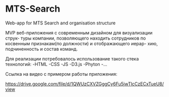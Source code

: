 # MTS-Search
Web-app for MTS Search and organisation structure

MVP веб-приложения с современным дизайном для визуализации струк-
туры компании, позволяющего находить сотрудников по косвенным признакам(по должности) и отображающего иерар-
хию, подчиненность и состав команд.

Для реализации потребовалось использование такого стека технологий:
-HTML
-CSS
-JS
-D3.js
-Phyton
-...

Ссылка на видео с примером работы приложения:

https://drive.google.com/file/d/1QWUzCXVZGggCy6Fu5jwTlcCzECxTueU8/view
